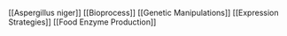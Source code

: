 [[Aspergillus niger]]
[[Bioprocess]]
[[Genetic Manipulations]]
[[Expression Strategies]]
[[Food Enzyme Production]]
